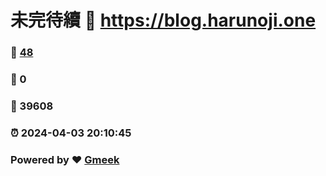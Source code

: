 # 未完待續 :link: https://blog.harunoji.one 
### :page_facing_up: [48](https://blog.harunoji.one/tag.html) 
### :speech_balloon: 0 
### :hibiscus: 39608 
### :alarm_clock: 2024-04-03 20:10:45 
### Powered by :heart: [Gmeek](https://github.com/Meekdai/Gmeek)
